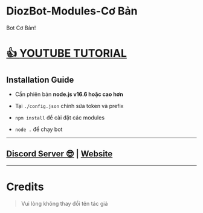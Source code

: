 # DiozBot-Modules-Cơ Bản
Bot Cơ Bản!

# [👍 **YOUTUBE TUTORIAL**](https://www.youtube.com/channel/UCYwiSvAyyEDwlWUp_LElydA)

## Installation Guide

<!-- - Download the Code / Clone the Repository: `git clone https://github.com/Tomato6966/Simple-Fast-Global-Bot-v13` -->

- Cần phiên bản **node.js v16.6 hoặc cao hơn**

- Tại `./config.json` chỉnh sửa token và prefix

- `npm install` để cài đặt các modules

- `node .` để chạy bot

***

## [Discord Server 😎](https://discord.com/invite/h597xJvftX) | [Website](UpdateSoon)
<a href="https://discord.com/invite/h597xJvftX"></a>

***

# Credits

> Vui lòng không thay đổi tên tác giả
